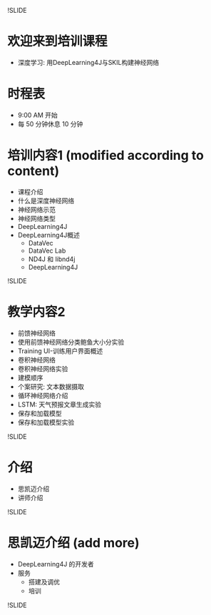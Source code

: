 !SLIDE

# 欢迎来到培训课程

* 深度学习: 用DeepLearning4J与SKIL构建神经网络

# 时程表

* 9:00 AM 开始
* 每 50 分钟休息 10 分钟

# 培训内容1 (modified according to content)

* 课程介绍
* 什么是深度神经网络
* 神经网络示范
* 神经网络类型
* DeepLearning4J
* DeepLearning4J概述
  * DataVec
  * DataVec Lab
  * ND4J 和 libnd4j
  * DeepLearning4J

!SLIDE

# 教学内容2

* 前馈神经网络
* 使用前馈神经网络分类鲍鱼大小分实验
* Training UI-训练用户界面概述
* 卷积神经网络
* 卷积神经网络实验
* 建模顺序
* 个案研究: 文本数据摄取
* 循环神经网络介绍
* LSTM: 天气预报文章生成实验
* 保存和加载模型
* 保存和加载模型实验

!SLIDE

# 介绍

* 思凯迈介绍
* 讲师介绍

!SLIDE

# 思凯迈介绍 (add more)

* DeepLearning4J 的开发者
* 服务
  * 搭建及调优
  * 培训

!SLIDE
